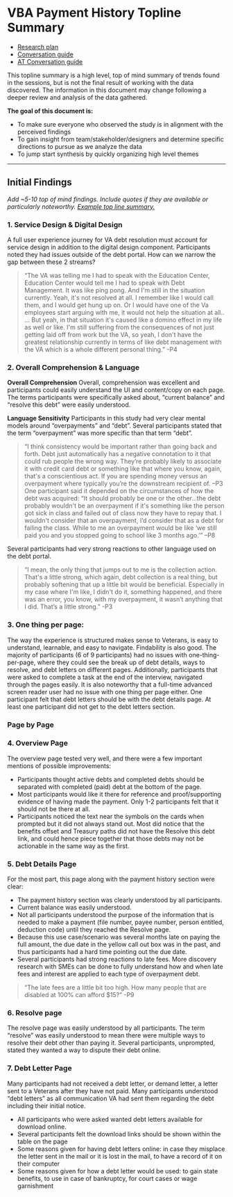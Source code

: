 # VBA Payment History Topline Summary
- [Research plan](https://github.com/department-of-veterans-affairs/va.gov-team/blob/master/products/combined_va_debt_portal/payment-history/research/usability-study-6-2024/research-plan.md)
- [Conversation guide](https://github.com/department-of-veterans-affairs/va.gov-team/blob/master/products/combined_va_debt_portal/payment-history/research/usability-study-6-2024/conversation-guide.md)
- [AT Conversation guide](https://github.com/department-of-veterans-affairs/va.gov-team/blob/master/products/combined_va_debt_portal/payment-history/research/usability-study-6-2024/at-conversation-guide.md)
<!-- - [link interview transcripts]() -->



This topline summary is a high level, top of mind summary of trends found in the sessions, but is not the final result of working with the data discovered. The information in this document may change following a deeper review and analysis of the data gathered. 

**The goal of this document is:**
 - To make sure everyone who observed the study is in alignment with the perceived findings
 - To gain insight from team/stakeholder/designers and determine specific directions to pursue as we analyze the data
 - To jump start synthesis by quickly organizing high level themes 

---
  
## Initial Findings

_Add ~5-10 top of mind findings. Include quotes if they are available or particularly noteworthy. [Example top line summary.](https://portigal.com/reading-ahead-topline-summary/)_


### 1. Service Design & Digital Design
A full user experience journey for VA debt resolution must account for service design in addition to the digital design component.
Participants noted they had issues outside of the debt portal.  How can we narrow the gap between these 2 streams?

>“The VA was telling me I had to speak with the Education Center, Education Center would tell me I had to speak with Debt Management. It was like ping pong. And I'm still in the situation currently. Yeah, it's not resolved at all. I remember like I would call them, and I would get hung up on. Or I would have one of the Va employees start arguing with me, it would not help the situation at all.. … But yeah, in that situation it's caused like a domino effect in my life as well or like. I'm still suffering from the consequences of not just getting laid off from work but the VA, so yeah, I don't have the greatest relationship currently in terms of like debt management with the VA which is a whole different personal thing.” -P4


### 2. Overall Comprehension & Language
**Overall Comprehension**
Overall, comprehension was excellent and participants could easily understand the UI and content/copy on each page. The terms participants were specifically asked about, “current balance” and “resolve this debt” were easily understood.


**Language Sensitivity**
Participants in this study had very clear mental models around “overpayments” and “debt”. Several participants stated that the term “overpayment” was more specific than that term “debt”.
>“I think consistency would be important rather than going back and forth. Debt just automatically has a negative connotation to it that could rub people the wrong way. They’re probably likely to associate it with credit card debt or something like that where you know, again, that's a conscientious act. If you are spending money versus an overpayment where typically you’re the downstream recipient of. –P3
One participant said it depended on the circumstances of how the debt was acquired:
>“It should probably be one or the other…the debt probably wouldn't be an overpayment if it's something like the person got sick in class and failed out of class now they have to repay that. I wouldn't consider that an overpayment,  I’d consider that as a debt for failing the class. While to me an overpayment would be like ‘we still paid you and you stopped going to school like 3 months ago.’” –P8

Several participants had very strong reactions to other language used on the debt portal.
>“I mean, the only thing that jumps out to me is the collection action. That's a little strong, which again, debt collection is a real thing, but probably softening that up a little bit would be beneficial. Especially in my case where I'm like, I didn't do it, something happened, and there was an error, you know, with my overpayment, it wasn’t anything that I did. That’s a little strong.” -P3



### 3. One thing per page: 
The way the experience is structured makes sense to Veterans, is easy to understand, learnable, and easy to navigate. Findability is also good. 
The majority of participants (6 of 9 participants) had no issues with one-thing-per-page, where they could see the break up of debt details, ways to resolve, and debt letters on different pages. Additionally, participants that were asked to complete a task at the end of the interview, navigated through the pages easily. It is also noteworthy that a full-time advanced screen reader user had no issue with one thing per page either. 
One participant felt that debt letters should be with the debt details page. At least one participant did not get to the debt letters section. 


### Page by Page

### 4. Overview Page
The overview page tested very well, and there were a few important mentions of possible improvements: 
- Participants thought active debts and completed debts should be separated with completed (paid) debt at the bottom of the page.
- Most participants would like it there for reference and proof/supporting evidence of having made the payment. Only 1-2 participants felt that it should not be there at all.
- Participants noticed the text near the symbols on the cards when prompted but it did not always stand out. Most did notice that the benefits offset and Treasury paths did not have the Resolve this debt link, and could hence piece together that those debts may not be actionable in the same way as the first.

### 5. Debt Details Page
For the most part, this page along with the payment history section were clear: 
- The payment history section was clearly understood by all participants.
- Current balance was easily understood.
- Not all participants understood the purpose of the information that is needed to make a payment (file number, payee number, person entitled, deduction code) until they reached the Resolve page.
- Because this use case/scenario was several months late on paying the full amount, the due date in the yellow call out box was in the past, and thus participants had a hard time pointing out the due date. 
- Several participants had strong reactions to late fees. More discovery research with SMEs can be done to fully understand how and when late fees and interest are applied to each type of overpayment debt.

>“The late fees are a little bit too high. How many people that are disabled at 100% can afford $15?” -P9


### 6. Resolve page
The resolve page was easily understood by all participants. The term “resolve” was easily understood to mean there were multiple ways to resolve their debt other than paying it. Several participants, unprompted, stated they wanted a way to dispute their debt online. 

### 7. Debt Letter Page
Many participants had not received a debt letter, or demand letter, a letter sent to a Veterans after they have not paid. Many participants understood “debt letters” as all communication VA had sent them regarding the debt including their initial notice. 
- All participants who were asked wanted debt letters available for download online. 
- Several participants felt the download links should be shown within the table on the page
- Some reasons given for having debt letters online: in case they misplace the letter sent in the mail or it is lost in the mail, to have a record of it on their computer
- Some reasons given for how a debt letter would be used: to gain state benefits, to use in case of bankruptcy, for court cases or wage garnishment
